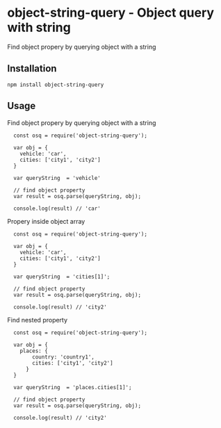 # object-string-query - Object query with string

Find object propery by querying  object with a string

## Installation

```bashp
npm install object-string-query
```

## Usage
Find object propery by querying object with a string 
```bashp
  const osq = require('object-string-query');
  
  var obj = {
    vehicle: 'car',
    cities: ['city1', 'city2']
  }
  
  var queryString  = 'vehicle'
  
  // find object property
  var result = osq.parse(queryString, obj);
  
  console.log(result) // 'car'
```
Propery inside object array
```bashp
  const osq = require('object-string-query');
  
  var obj = {
    vehicle: 'car',
    cities: ['city1', 'city2']
  }
  
  var queryString  = 'cities[1]';
  
  // find object property
  var result = osq.parse(queryString, obj);
  
  console.log(result) // 'city2'
```

Find nested property
```bashp
  const osq = require('object-string-query');
  
  var obj = {
    places: {
        country: 'country1',
        cities: ['city1', 'city2']
      }
  }
  
  var queryString  = 'places.cities[1]';
  
  // find object property
  var result = osq.parse(queryString, obj);
  
  console.log(result) // 'city2'
```

